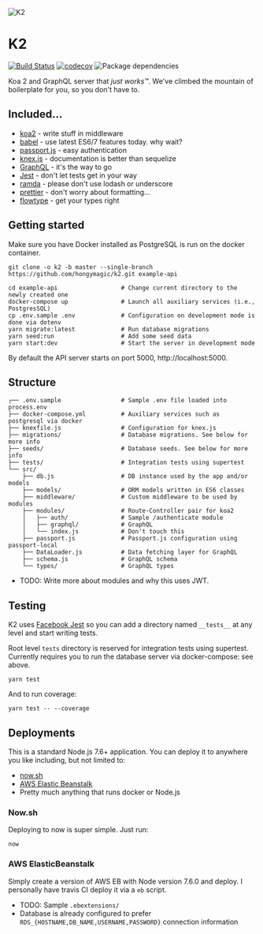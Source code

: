 ![K2](https://gist.githubusercontent.com/hongymagic/44b775944afd136e2cafbde8868b7df2/raw/3edeb106a828b538808ecb7252112a5fedf62da9/logo.png)

# K2

[![Build Status](https://travis-ci.org/hongymagic/k2.svg?branch=master)](https://travis-ci.org/hongymagic/k2) [![codecov](https://codecov.io/gh/hongymagic/k2/branch/master/graph/badge.svg)](https://codecov.io/gh/hongymagic/k2) ![Package dependencies](https://david-dm.org/hongymagic/k2.svg)

Koa 2 and GraphQL server that _just works™_. We've climbed the mountain of
boilerplate for you, so you don't have to.

## Included…

- [koa2](http://koajs.com) - write stuff in middleware
- [babel](http://babeljs.io) - use latest ES6/7 features today. why wait?
- [passport.js](http://passportjs.org) - easy authentication
- [knex.js](http://knexjs.org) - documentation is better than sequelize
- [GraphQL](http://graphql.org) - it's the way to go
- [Jest](https://facebook.github.io/jest/) - don't let tests get in your way
- [ramda](http://ramdajs.com) - please don't use lodash or underscore
- [prettier](https://prettier.github.io/prettier/) - don't worry about formatting…
- [flowtype](https://flow.org) - get your types right

## Getting started

Make sure you have Docker installed as PostgreSQL is run on the docker
container.

```
git clone -o k2 -b master --single-branch https://github.com/hongymagic/k2.git example-api

cd example-api                  # Change current directory to the newly created one
docker-compose up               # Launch all auxiliary services (i.e., PostgresSQL)
cp .env.sample .env             # Configuration on development mode is done via dotenv
yarn migrate:latest             # Run database migrations
yarn seed:run                   # Add some seed data
yarn start:dev                  # Start the server in development mode
```

By default the API server starts on port 5000, http://localhost:5000.

## Structure

```
┌── .env.sample                 # Sample .env file loaded into process.env
├── docker-compose.yml          # Auxiliary services such as postgresql via docker
├── knexfile.js                 # Configuration for knex.js
├── migrations/                 # Database migrations. See below for more info
├── seeds/                      # Database seeds. See below for more info
├── tests/                      # Integration tests using supertest
└── src/
    ├── db.js                   # DB instance used by the app and/or models
    ├── models/                 # ORM models written in ES6 classes
    ├── middleware/             # Custom middleware to be used by modules
    ├── modules/                # Route-Controller pair for koa2
    │   ├── auth/               # Sample /authenticate module
    │   ├── graphql/            # GraphQL
    │   └── index.js            # Don't touch this
    ├── passport.js             # Passport.js configuration using passport-local
    ├── DataLoader.js           # Data fetching layer for GraphQL
    ├── schema.js               # GraphQL schema
    └── types/                  # GraphQL types
```

- TODO: Write more about modules and why this uses JWT.

## Testing

K2 uses [Facebook Jest](https://facebook.github.io/jest/) so you can add a
directory named `__tests__` at any level and start writing tests.

Root level `tests` directory is reserved for integration tests using supertest.
Currently requires you to run the database server via docker-compose: see above.

```
yarn test
```

And to run coverage:

```
yarn test -- --coverage
```

## Deployments

This is a standard Node.js 7.6+ application. You can deploy it to anywhere you
like including, but not limited to:

- [now.sh](https://zeit.co/now)
- [AWS Elastic Beanstalk](https://aws.amazon.com/elasticbeanstalk/)
- Pretty much anything that runs docker or Node.js

### Now.sh

Deploying to now is super simple. Just run:

```
now
```

### AWS ElasticBeanstalk

Simply create a version of AWS EB with Node version 7.6.0 and deploy. I
personally have travis CI deploy it via a `eb` script.

- TODO: Sample `.ebextensions/`
- Database is already configured to prefer `RDS_{HOSTNAME,DB_NAME,USERNAME,PASSWORD}` connection information
